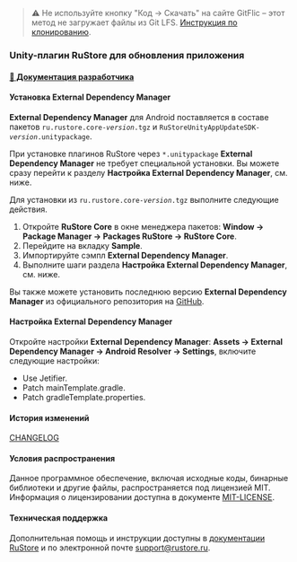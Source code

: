 > ⚠️ Не используйте кнопку "Код → Скачать" на сайте GitFlic – этот метод не загружает файлы из Git LFS. [Инструкция по клонированию](README_CLONE.md).

### Unity-плагин RuStore для обновления приложения

#### [🔗 Документация разработчика][10]

#### Установка External Dependency Manager

**External Dependency Manager** для Android поставляется в составе пакетов <code>ru.rustore.core-<em>version</em>.tgz</code> и <code>RuStoreUnityAppUpdateSDK-<em>version</em>.unitypackage</code>.

При установке плагинов RuStore через `*.unitypackage` **External Dependency Manager** не требует специальной установки. Вы можете сразу перейти к разделу **Настройка External Dependency Manager**, см. ниже.

Для установки из <code>ru.rustore.core-<em>version</em>.tgz</code> выполните следующие действия.

1. Откройте **RuStore Core** в окне менеджера пакетов: **Window → Package Manager → Packages RuStore → RuStore Core**.
1. Перейдите на вкладку **Sample**.
1. Импортируйте сэмпл **External Dependency Manager**.
1. Выполните шаги раздела **Настройка External Dependency Manager**, см. ниже.

Вы также можете установить последнюю версию **External Dependency Manager** из официального репозитория на [GitHub](https://github.com/googlesamples/unity-jar-resolver.git?path=/upm).

#### Настройка External Dependency Manager

Откройте настройки **External Dependency Manager**: **Assets → External Dependency Manager → Android Resolver → Settings**, включите следующие настройки:
   - Use Jetifier.
   - Patch mainTemplate.gradle.
   - Patch gradleTemplate.properties.

#### История изменений

[CHANGELOG](CHANGELOG.md)

#### Условия распространения

Данное программное обеспечение, включая исходные коды, бинарные библиотеки и другие файлы, распространяется под лицензией MIT. Информация о лицензировании доступна в документе [MIT-LICENSE](MIT-LICENSE.txt).

#### Техническая поддержка

Дополнительная помощь и инструкции доступны в [документации RuStore](https://www.rustore.ru/help/) и по электронной почте support@rustore.ru.

[10]: https://www.rustore.ru/help/sdk/updates/unity/9-1-0

